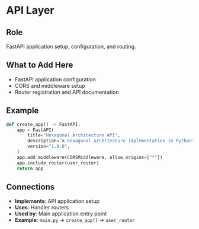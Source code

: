 # API Layer

## Role
FastAPI application setup, configuration, and routing.

## What to Add Here
- FastAPI application configuration
- CORS and middleware setup
- Router registration and API documentation

## Example
```python
def create_app() -> FastAPI:
    app = FastAPI(
        title="Hexagonal Architecture API",
        description="A hexagonal architecture implementation in Python",
        version="1.0.0",
    )
    app.add_middleware(CORSMiddleware, allow_origins=["*"])
    app.include_router(user_router)
    return app
```

## Connections
- **Implements**: API application setup
- **Uses**: Handler routers
- **Used by**: Main application entry point
- **Example**: `main.py` → `create_app()` → `user_router`
